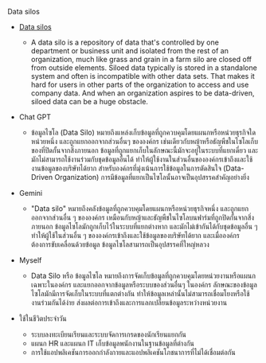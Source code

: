 Data silos

- [Data silos](https://www.techtarget.com/searchdatamanagement/definition/data-silo)
  - A data silo is a repository of data that's controlled by one department or business unit and isolated from the rest of an organization, much like grass and grain in a farm silo are closed off from outside elements. 
Siloed data typically is stored in a standalone system and often is incompatible with other data sets. 
That makes it hard for users in other parts of the organization to access and use company data. And when an organization aspires to be data-driven, siloed data can be a huge obstacle.

- Chat GPT
  - ข้อมูลไซโล (Data Silo) หมายถึงแหล่งเก็บข้อมูลที่ถูกควบคุมโดยแผนกหรือหน่วยธุรกิจใดหน่วยหนึ่ง และถูกแยกออกจากส่วนอื่นๆ ขององค์กร เช่นเดียวกับหญ้าหรือธัญพืชในไซโลเก็บของที่ปิดกั้นจากสิ่งภายนอก 
ข้อมูลที่ถูกแยกเก็บในลักษณะนี้มักจะอยู่ในระบบที่แยกเดี่ยว และมักไม่สามารถใช้งานร่วมกับชุดข้อมูลอื่นได้ ทำให้ผู้ใช้งานในส่วนอื่นขององค์กรเข้าถึงและใช้งานข้อมูลของบริษัทได้ยาก
สำหรับองค์กรที่มุ่งเน้นการใช้ข้อมูลในการตัดสินใจ (Data-Driven Organization) การมีข้อมูลที่แยกเป็นไซโลนั้นอาจเป็นอุปสรรคสำคัญอย่างยิ่ง

- Gemini
  - "Data silo" หมายถึงคลังข้อมูลที่ถูกควบคุมโดยแผนกหรือหน่วยธุรกิจหนึ่ง และถูกแยกออกจากส่วนอื่น ๆ ขององค์กร เหมือนกับหญ้าและธัญพืชในไซโลบนฟาร์มที่ถูกปิดกั้นจากสิ่งภายนอก 
ข้อมูลไซโลมักถูกเก็บไว้ในระบบที่แยกต่างหาก และมักไม่เข้ากันได้กับชุดข้อมูลอื่น ๆ ทำให้ผู้ใช้ในส่วนอื่น ๆ ขององค์กรเข้าถึงและใช้ข้อมูลของบริษัทได้ยาก และเมื่อองค์กรต้องการขับเคลื่อนด้วยข้อมูล 
ข้อมูลไซโลสามารถเป็นอุปสรรคที่ใหญ่หลวง

- Myself
  - Data Silo หรือ ข้อมูลไซโล หมายถึงการจัดเก็บข้อมูลที่ถูกควบคุมโดยหน่วยงานหรือแผนกเฉพาะในองค์กร และแยกออกจากข้อมูลหรือระบบของส่วนอื่นๆ 
ในองค์กร ลักษณะของข้อมูลไซโลมักมีการจัดเก็บในระบบที่แตกต่างกัน ทำให้ข้อมูลเหล่านั้นไม่สามารถเชื่อมโยงหรือใช้งานร่วมกันได้ง่าย ส่งผลต่อการเข้าถึงและการแลกเปลี่ยนข้อมูลระหว่างหน่วยงาน
- ใช้ในชีวิตประจำวัน
  - ระบบลงทะเบียนเรียนและระบบจัดการเกรดของนักเรียนแยกกัน
  - แผนก HR และแผนก IT เก็บข้อมูลพนักงานในฐานข้อมูลที่ต่างกัน
  - การใช้แอปพลิเคชันการออกกำลังกายและแอปพลิเคชันโภชนาการที่ไม่ได้เชื่อมต่อกัน
